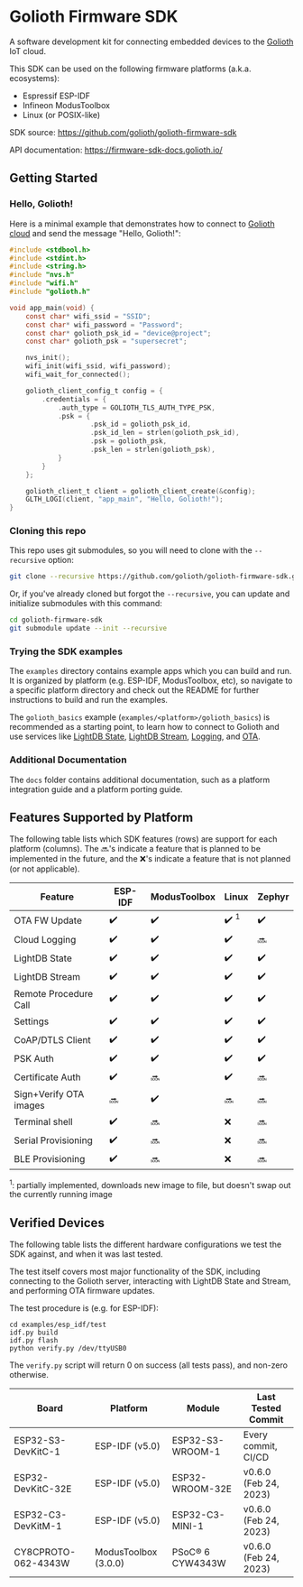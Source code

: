 # Golioth Firmware SDK

A software development kit for connecting embedded devices to the
[Golioth](https://golioth.io) IoT cloud.

This SDK can be used on the following firmware platforms (a.k.a. ecosystems):

* Espressif ESP-IDF
* Infineon ModusToolbox
* Linux (or POSIX-like)

SDK source: https://github.com/golioth/golioth-firmware-sdk

API documentation: https://firmware-sdk-docs.golioth.io/

## Getting Started

### Hello, Golioth!

Here is a minimal example that demonstrates how to connect to
[Golioth cloud](https://docs.golioth.io/cloud) and send the message "Hello, Golioth!":

```c
#include <stdbool.h>
#include <stdint.h>
#include <string.h>
#include "nvs.h"
#include "wifi.h"
#include "golioth.h"

void app_main(void) {
    const char* wifi_ssid = "SSID";
    const char* wifi_password = "Password";
    const char* golioth_psk_id = "device@project";
    const char* golioth_psk = "supersecret";

    nvs_init();
    wifi_init(wifi_ssid, wifi_password);
    wifi_wait_for_connected();

    golioth_client_config_t config = {
        .credentials = {
            .auth_type = GOLIOTH_TLS_AUTH_TYPE_PSK,
            .psk = {
                    .psk_id = golioth_psk_id,
                    .psk_id_len = strlen(golioth_psk_id),
                    .psk = golioth_psk,
                    .psk_len = strlen(golioth_psk),
            }
        }
    };

    golioth_client_t client = golioth_client_create(&config);
    GLTH_LOGI(client, "app_main", "Hello, Golioth!");
}
```

### Cloning this repo

This repo uses git submodules, so you will need to clone with the `--recursive` option:

```sh
git clone --recursive https://github.com/golioth/golioth-firmware-sdk.git
```

Or, if you've already cloned but forgot the `--recursive`, you can update and
initialize submodules with this command:

```sh
cd golioth-firmware-sdk
git submodule update --init --recursive
```

### Trying the SDK examples

The `examples` directory contains example apps which you can build and run.
It is organized by platform (e.g. ESP-IDF, ModusToolbox, etc),
so navigate to a specific platform directory and check out the README for further
instructions to build and run the examples.

The `golioth_basics` example (`examples/<platform>/golioth_basics`) is recommended
as a starting point, to learn how to connect to Golioth and use services like
[LightDB State](https://docs.golioth.io/cloud/services/lightdb),
[LightDB Stream](https://docs.golioth.io/cloud/services/lightdb-stream),
[Logging](https://docs.golioth.io/cloud/services/logging),
and [OTA](https://docs.golioth.io/cloud/services/ota).

### Additional Documentation

The `docs` folder contains additional documentation, such as a platform
integration guide and a platform porting guide.

## Features Supported by Platform

The following table lists which SDK features (rows) are support for each platform (columns).
The :soon:'s indicate a feature that is planned to be implemented in the future, and
the :x:'s indicate a feature that is not planned (or not applicable).

| Feature | ESP-IDF | ModusToolbox | Linux | Zephyr |
| --- | --- | --- | --- | --- |
| OTA FW Update | :heavy_check_mark: | :heavy_check_mark: | :heavy_check_mark: <sup>1</sup> | :heavy_check_mark: |
| Cloud Logging | :heavy_check_mark: | :heavy_check_mark: | :heavy_check_mark: | :soon: |
| LightDB State | :heavy_check_mark: | :heavy_check_mark: | :heavy_check_mark: | :heavy_check_mark: |
| LightDB Stream | :heavy_check_mark: | :heavy_check_mark: | :heavy_check_mark: | :heavy_check_mark: |
| Remote Procedure Call | :heavy_check_mark: | :heavy_check_mark: | :heavy_check_mark: | :heavy_check_mark: |
| Settings | :heavy_check_mark: | :heavy_check_mark: | :heavy_check_mark: | :heavy_check_mark: |
| CoAP/DTLS Client | :heavy_check_mark: | :heavy_check_mark: | :heavy_check_mark: | :heavy_check_mark: |
| PSK Auth | :heavy_check_mark: | :heavy_check_mark: | :heavy_check_mark: | :heavy_check_mark: |
| Certificate Auth | :heavy_check_mark: | :soon: | :heavy_check_mark: | :soon: |
| Sign+Verify OTA images | :soon: | :heavy_check_mark: | :soon: | :soon: |
| Terminal shell | :heavy_check_mark: | :soon: | :x: | :soon: |
| Serial Provisioning | :heavy_check_mark: | :soon: | :x: | :soon: |
| BLE Provisioning | :heavy_check_mark: | :soon: | :x: | :soon: |

<sup>1</sup>: partially implemented, downloads new image to file, but doesn't swap
out the currently running image

## Verified Devices

The following table lists the different hardware configurations we test the SDK against,
and when it was last tested.

The test itself covers most major functionality of the SDK, including connecting
to the Golioth server, interacting with LightDB State and Stream, and performing
OTA firmware updates.

The test procedure is (e.g. for ESP-IDF):

```
cd examples/esp_idf/test
idf.py build
idf.py flash
python verify.py /dev/ttyUSB0
```

The `verify.py` script will return 0 on success (all tests pass), and non-zero otherwise.

| Board               | Platform             | Module           | Last Tested Commit    |
| ---                 | ---                  | ---              | ---                   |
| ESP32-S3-DevKitC-1  | ESP-IDF (v5.0)       | ESP32-S3-WROOM-1 | Every commit, CI/CD   |
| ESP32-DevKitC-32E   | ESP-IDF (v5.0)       | ESP32-WROOM-32E  | v0.6.0 (Feb 24, 2023) |
| ESP32-C3-DevKitM-1  | ESP-IDF (v5.0)       | ESP32-C3-MINI-1  | v0.6.0 (Feb 24, 2023) |
| CY8CPROTO-062-4343W | ModusToolbox (3.0.0) | PSoC® 6 CYW4343W | v0.6.0 (Feb 24, 2023) |
